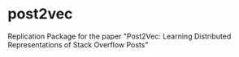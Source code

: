 # post2vec
Replication Package for the paper "Post2Vec: Learning Distributed Representations of Stack Overflow Posts"
